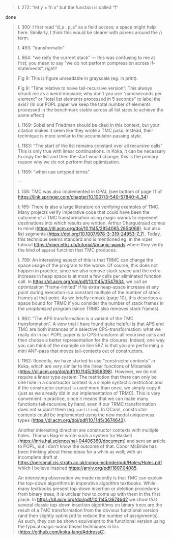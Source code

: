 > l. 272: “let y = fn x” but the function is called “f”

done

> l. 300: I first read “d_s . p_s” as a field access; a space might help here.
>   Similarly, I think this would be clearer with parens around the /\ term.
> 
> l. 493: “transformatin”
> 
> l. 664: “we reify the current stack” — this was confusing to me at first;
>   you mean to say “we do not perform compression across if-statements“, right?
> 
> Fig 9: This is figure unreadable in grayscale (eg. in print).
> 
> Fig 9: “Time relative to naive tail-recursive version”: This always struck
>   me as a weird measure; why don’t you use “nanoseconds per element”
>   or "total list elements processed in 5 seconds" to label the axis?
>   (In our POPL paper we keep the total number of elements processed in
>   the benchmark stable across all list sizes to achieve the same effect)
> 
> l. 1169: Sobel and Friedman should be cited in this context, but your
>   citation makes it seem like they wrote a TMC pass. Instead, their
>   technique is more similar to the accumulator-passing style.
> 
> l. 1183: "The start of the list remains constant over all recursive calls"
>   This is only true with linear continuations. In Koka, it can be necessary
>   to copy the list and then the start would change; this is the primary reason
>   why we do not perform that optimization.
> 
> l. 1189: "when use untyped terms"
> 
> —
> 
> l. 138: TMC was also implemented in OPAL (see bottom of page 11 of
> https://link.springer.com/chapter/10.1007/3-540-57840-4_34)
> 
> l: 165: There is also a large literature on verifying examples of TMC.
> Many projects verify imperative code that could have been the outcome
> of a TMC transformation using magic wands to represent
> destinations into which results are written. Arthur Charguéraud comes to
> mind (https://dl.acm.org/doi/10.1145/2854065.2854068), but also
> list segments (https://doi.org/10.1007/978-3-319-24953-7_7).
> Today, this technique seems standard and is mentioned eg. in the
> viper tutorial https://viper.ethz.ch/tutorial/#magic-wands
> where they verify the kind of `append` function that TMC produces.
> 
> l. 799: An interesting aspect of this is that TRMC can change the
> space usage of the program to the worse. 
> Of course, this does not happen in practice, since we also remove
> stack space and the extra increase in heap space is at most a few
> cells per eliminated function call. In https://dl.acm.org/doi/pdf/10.1145/3547634,
> we call an optimization “frame-limited” if its extra heap-space increase
> at any point during execution is a constant multiple of the number of
> stack frames at that point. As we briefly remark (page 10), this describes
> a space bound for TRMC if you consider the number of stack frames
> in the _unoptimised_ program (since TRMC also removes stack frames).
> 
> l. 962: “The APS transformation is a variant of the TMC transformation”.
> A view that I have found quite helpful is that APS and TMC are both
> instances of a selective CPS-transformation: what we really do in our
> POPL paper is to CPS-transform all recursive calls and then choose
> a better representation for the closures. Indeed, one way you can
> think of the example on line 587, is that you are performing a mini
> ANF-pass that moves tail-contexts out of constructors.
> 
> l. 1162: Recently, we have started to use “constructor contexts” in Koka,
> which are very similar to the linear functions of Minamide
> (https://dl.acm.org/doi/pdf/10.1145/3656398). However, we do not require
> a linear type system: The restriction that there can only be one hole
> in a constructor context is a simple syntactic restriction and if the
> constructor context is used more than once, we simply copy it (just as we
> already did in our implementation of TRMC). This is very convenient
> in practice, since it means that we can make many functions tail-recursive
> by hand, even if our TRMC transformation does not support them
> (eg. `partition`). In OCaml, constructor contexts could be implemented using
> the new modal uniqueness types (https://dl.acm.org/doi/pdf/10.1145/3674642).
> 
> Another interesting direction are constructor contexts with multiple
> holes. Thomas Bagrel wrote such a system for Haskell
> (https://inria.hal.science/hal-04406360/document) and sent an article
> to POPL, but I don’t know the outcome of that. Conor McBride has been
> thinking about these ideas for a while as well; with an incomplete draft
> at https://personal.cis.strath.ac.uk/conor.mcbride/pub/Holes/Holes.pdf
> which I believe inspired https://arxiv.org/pdf/1807.04085.
> 
> An interesting observation we made recently is that TMC can explain
> the top-down algorithms in imperative algorithm textbooks.
> While many textbooks present top-down insertion or deletion procedures
> from binary trees, it is unclear how to come up with them in the first place. 
> In https://dl.acm.org/doi/pdf/10.1145/3674642 we show that several
> classic top-down insertion algorithms on binary trees are the result
> of a TMC transformation from the obvious functional version
> (and then slightly optimized to reduce the number of assignments).
> As such, they can be shown equivalent to the functional version using the
> typical magic-wand based techniques in Iris (https://github.com/koka-lang/AddressC).
